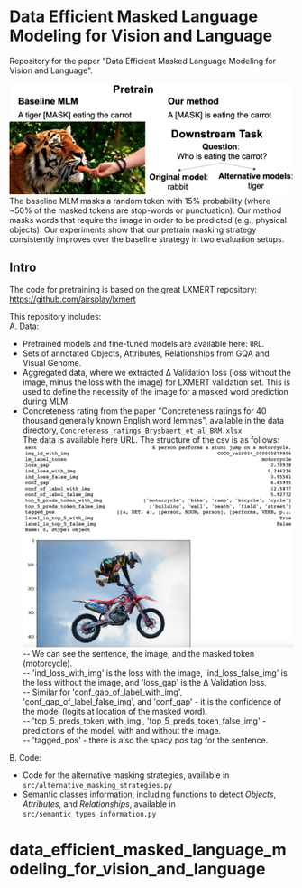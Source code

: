 # Data Efficient Masked Language Modeling for Vision and Language
Repository for the paper "Data Efficient Masked Language Modeling for Vision and Language".

![](fig1.png)
The baseline MLM masks a random token with 15\% probability (where ~50\% of the masked tokens are stop-words or punctuation). Our method masks words that require the image in order to be predicted (e.g., physical objects).
Our experiments show that our pretrain masking strategy consistently improves over the baseline strategy in two evaluation setups. 

## Intro

The code for pretraining is based on the great LXMERT repository: https://github.com/airsplay/lxmert  

This repository includes:    
A. Data:  
- Pretrained models and fine-tuned models are available here: `URL`.  
- Sets of annotated Objects, Attributes, Relationships from GQA and Visual Genome.  
- Aggregated data, where we extracted Δ Validation loss (loss without the image, minus the loss with the image) for LXMERT validation set. This is used to define the necessity of the image for a masked word prediction during MLM.  
- Concreteness rating from the paper "Concreteness ratings for 40 thousand generally known English word lemmas", available in the data directory, `Concreteness_ratings_Brysbaert_et_al_BRM.xlsx`  
The data is available here URL. The structure of the csv is as follows: ![](fig_delta_validation_loss.png)  
-- We can see the sentence, the image, and the masked token (motorcycle).  
-- 'ind_loss_with_img' is the loss with the image, 'ind_loss_false_img' is the loss without the image, and 'loss_gap' is the Δ Validation loss.  
-- Similar for 'conf_gap_of_label_with_img', 'conf_gap_of_label_false_img', and 'conf_gap' - it is the confidence of the model (logits at location of the masked word).  
-- 'top_5_preds_token_with_img', 'top_5_preds_token_false_img' - predictions of the model, with and without the image.  
-- 'tagged_pos' - there is also the spacy pos tag for the sentence.   


B. Code:  
- Code for the alternative masking strategies, available in `src/alternative_masking_strategies.py`  
- Semantic classes information, including functions to detect _Objects_, _Attributes_, and _Relationships_, available in `src/semantic_types_information.py`   

# data_efficient_masked_language_modeling_for_vision_and_language
